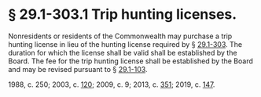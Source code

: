 # § 29.1-303.1 Trip hunting licenses.

<p>Nonresidents or residents of the Commonwealth may purchase a trip hunting license in lieu of the hunting license required by § <a href='/vacode/29.1-303/'>29.1-303</a>. The duration for which the license shall be valid shall be established by the Board. The fee for the trip hunting license shall be established by the Board and may be revised pursuant to § <a href='/vacode/29.1-103/'>29.1-103</a>.</p><p>1988, c. 250; 2003, c. <a href='http://lis.virginia.gov/cgi-bin/legp604.exe?031+ful+CHAP0120'>120</a>; 2009, c. 9; 2013, c. <a href='http://lis.virginia.gov/cgi-bin/legp604.exe?131+ful+CHAP0351'>351</a>; 2019, c. <a href='http://lis.virginia.gov/cgi-bin/legp604.exe?191+ful+CHAP0147'>147</a>.</p>